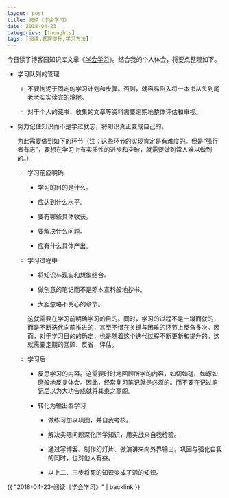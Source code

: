 ```yaml
---
layout: post
title: 阅读《学会学习》
date: 2018-04-23
categories: [thoughts]
tags: [阅读,管理提升,学习方法]
---
```


今日读了博客园知识库文章《[学会学习](https://kb.cnblogs.com/page/585734/)》。结合我的个人体会，将要点整理如下。

* 学习队列的管理

  * 不要拘泥于固定的学习计划和步骤。否则，就容易陷入将一本书从头到尾老老实实读完的境地。

  * 对于个人的藏书、收集的文章等资料需要定期地整体评估和审视。

* 努力记住知识而不是学过就忘，将知识真正变成自己的。

  为此需要做到如下的环节（注：这些环节的实现肯定是有难度的。但是“强行者有志”，要想在学习上有实质性的进步和突破，就需要做到常人难以做到的。）

  * 学习前应明确

    * 学习的目的是什么。

    * 应达到什么水平。

    * 要有哪些具体收获。

    * 要解决什么问题。

    * 应有什么具体产出。

  * 学习过程中

    * 将知识与现实和想象结合。

    * 做创意的笔记而不是照本宣科般地抄书。

    * 大胆忽略不关心的章节。

    这就需要在学习前明确学习的目的。同时，学习的过程不是一蹴而就的，而是不断迭代向前推进的，甚至不惜在关键与困难的环节上反刍多次。因而，对于学习目的的确定，也是随着这个迭代过程不断更新和提升的。这就需要定期的回顾、反省、评估。

  * 学习后

    * 反思学习的内容。这需要时时地回顾所学的内容，如切如磋、如琢如磨般地反复体会。因此，经常复习笔记就是必须的。而不要在记过笔记后以为大功告成就将其束之高阁。

    * 转化为输出型学习

      * 做练习加以巩固，并自我考核。

      * 解决实际问题深化所学知识，用实战来自我检验。

      * 通过写博客、制作幻灯片、做演讲来向外界输出。巩固与强化自我的同时，也对他人有益。

      * 以上二、三步将死的知识变成了活的知识。

{{ "2018-04-23-阅读《学会学习》" | backlink }}
